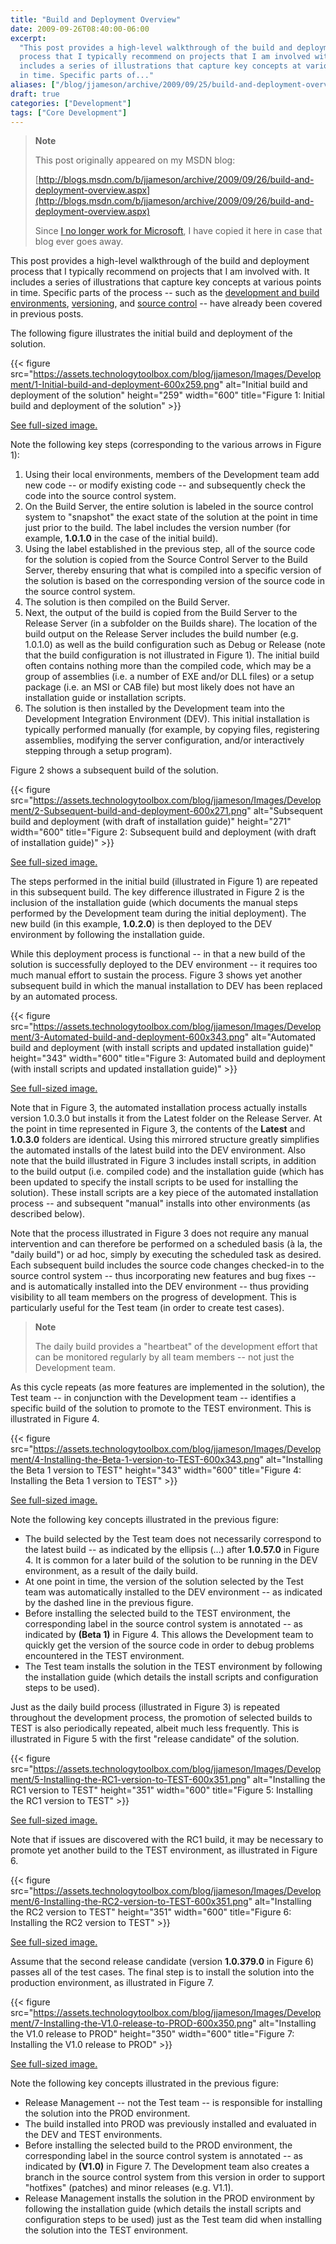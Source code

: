 ```yaml
---
title: "Build and Deployment Overview"
date: 2009-09-26T08:40:00-06:00
excerpt:
  "This post provides a high-level walkthrough of the build and deployment
  process that I typically recommend on projects that I am involved with. It
  includes a series of illustrations that capture key concepts at various points
  in time. Specific parts of..."
aliases: ["/blog/jjameson/archive/2009/09/25/build-and-deployment-overview.aspx", "/blog/jjameson/archive/2009/09/26/build-and-deployment-overview.aspx"]
draft: true
categories: ["Development"]
tags: ["Core Development"]
---
```


> **Note**
>
> This post originally appeared on my MSDN blog:
>
> [http://blogs.msdn.com/b/jjameson/archive/2009/09/26/build-and-deployment-overview.aspx](http://blogs.msdn.com/b/jjameson/archive/2009/09/26/build-and-deployment-overview.aspx)
>
> Since
> [I no longer work for Microsoft](/blog/jjameson/2011/09/02/last-day-with-microsoft),
> I have copied it here in case that blog ever goes away.

This post provides a high-level walkthrough of the build and deployment process
that I typically recommend on projects that I am involved with. It includes a
series of illustrations that capture key concepts at various points in time.
Specific parts of the process -- such as the
[development and build environments](/blog/jjameson/2009/09/25/development-and-build-environments),
[versioning](/blog/jjameson/2009/04/03/best-practices-for-net-assembly-versioning),
and
[source control](/blog/jjameson/2009/09/26/best-practices-for-scm-and-the-daily-build-process)
-- have already been covered in previous posts.

The following figure illustrates the initial build and deployment of the
solution.

{{< figure
src="https://assets.technologytoolbox.com/blog/jjameson/Images/Development/1-Initial-build-and-deployment-600x259.png"
alt="Initial build and deployment of the solution" height="259" width="600"
title="Figure 1: Initial build and deployment of the solution" >}}

[See full-sized image.](https://assets.technologytoolbox.com/blog/jjameson/Images/Development/1-Initial-build-and-deployment-1210x523.png)

Note the following key steps (corresponding to the various arrows in Figure 1):

1. Using their local environments, members of the Development team add new code
   -- or modify existing code -- and subsequently check the code into the source
   control system.
2. On the Build Server, the entire solution is labeled in the source control
   system to "snapshot" the exact state of the solution at the point in time
   just prior to the build. The label includes the version number (for example,
   **1.0.1.0** in the case of the initial build).
3. Using the label established in the previous step, all of the source code for
   the solution is copied from the Source Control Server to the Build Server,
   thereby ensuring that what is compiled into a specific version of the
   solution is based on the corresponding version of the source code in the
   source control system.
4. The solution is then compiled on the Build Server.
5. Next, the output of the build is copied from the Build Server to the Release
   Server (in a subfolder on the Builds share). The location of the build output
   on the Release Server includes the build number (e.g. 1.0.1.0) as well as the
   build configuration such as Debug or Release (note that the build
   configuration is not illustrated in Figure 1). The initial build often
   contains nothing more than the compiled code, which may be a group of
   assemblies (i.e. a number of EXE and/or DLL files) or a setup package (i.e.
   an MSI or CAB file) but most likely does not have an installation guide or
   installation scripts.
6. The solution is then installed by the Development team into the Development
   Integration Environment (DEV). This initial installation is typically
   performed manually (for example, by copying files, registering assemblies,
   modifying the server configuration, and/or interactively stepping through a
   setup program).

Figure 2 shows a subsequent build of the solution.

{{< figure
src="https://assets.technologytoolbox.com/blog/jjameson/Images/Development/2-Subsequent-build-and-deployment-600x271.png"
alt="Subsequent build and deployment (with draft of installation guide)"
height="271" width="600"
title="Figure 2: Subsequent build and deployment (with draft of installation guide)" >}}

[See full-sized image.](https://assets.technologytoolbox.com/blog/jjameson/Images/Development/2-Subsequent-build-and-deployment-829x375.png)

The steps performed in the initial build (illustrated in Figure 1) are repeated
in this subsequent build. The key difference illustrated in Figure 2 is the
inclusion of the installation guide (which documents the manual steps performed
by the Development team during the initial deployment). The new build (in this
example, **1.0.2.0**) is then deployed to the DEV environment by following the
installation guide.

While this deployment process is functional -- in that a new build of the
solution is successfully deployed to the DEV environment -- it requires too much
manual effort to sustain the process. Figure 3 shows yet another subsequent
build in which the manual installation to DEV has been replaced by an automated
process.

{{< figure
src="https://assets.technologytoolbox.com/blog/jjameson/Images/Development/3-Automated-build-and-deployment-600x343.png"
alt="Automated build and deployment (with install scripts and updated installation guide)"
height="343" width="600"
title="Figure 3: Automated build and deployment (with install scripts and updated installation guide)" >}}

[See full-sized image.](https://assets.technologytoolbox.com/blog/jjameson/Images/Development/3-Automated-build-and-deployment-926x530.png)

Note that in Figure 3, the automated installation process actually installs
version 1.0.3.0 but installs it from the Latest folder on the Release Server. At
the point in time represented in Figure 3, the contents of the **Latest** and
**1.0.3.0** folders are identical. Using this mirrored structure greatly
simplifies the automated installs of the latest build into the DEV environment.
Also note that the build illustrated in Figure 3 includes install scripts, in
addition to the build output (i.e. compiled code) and the installation guide
(which has been updated to specify the install scripts to be used for installing
the solution). These install scripts are a key piece of the automated
installation process -- and subsequent "manual" installs into other environments
(as described below).

Note that the process illustrated in Figure 3 does not require any manual
intervention and can therefore be performed on a scheduled basis (&agrave; la,
the "daily build") or ad hoc, simply by executing the scheduled task as desired.
Each subsequent build includes the source code changes checked-in to the source
control system -- thus incorporating new features and bug fixes -- and is
automatically installed into the DEV environment -- thus providing visibility to
all team members on the progress of development. This is particularly useful for
the Test team (in order to create test cases).

> **Note**
>
> The daily build provides a "heartbeat" of the development effort that can be
> monitored regularly by all team members -- not just the Development team.

As this cycle repeats (as more features are implemented in the solution), the
Test team -- in conjunction with the Development team -- identifies a specific
build of the solution to promote to the TEST environment. This is illustrated in
Figure 4.

{{< figure
src="https://assets.technologytoolbox.com/blog/jjameson/Images/Development/4-Installing-the-Beta-1-version-to-TEST-600x343.png"
alt="Installing the Beta 1 version to TEST" height="343" width="600"
title="Figure 4: Installing the Beta 1 version to TEST" >}}

[See full-sized image.](https://assets.technologytoolbox.com/blog/jjameson/Images/Development/4-Installing-the-Beta-1-version-to-TEST-940x538.png)

Note the following key concepts illustrated in the previous figure:

- The build selected by the Test team does not necessarily correspond to the
  latest build -- as indicated by the ellipsis (&hellip;) after **1.0.57.0** in
  Figure 4. It is common for a later build of the solution to be running in the
  DEV environment, as a result of the daily build.
- At one point in time, the version of the solution selected by the Test team
  was automatically installed to the DEV environment -- as indicated by the
  dashed line in the previous figure.
- Before installing the selected build to the TEST environment, the
  corresponding label in the source control system is annotated -- as indicated
  by **(Beta 1)** in Figure 4. This allows the Development team to quickly get
  the version of the source code in order to debug problems encountered in the
  TEST environment.
- The Test team installs the solution in the TEST environment by following the
  installation guide (which details the install scripts and configuration steps
  to be used).

Just as the daily build process (illustrated in Figure 3) is repeated throughout
the development process, the promotion of selected builds to TEST is also
periodically repeated, albeit much less frequently. This is illustrated in
Figure 5 with the first "release candidate" of the solution.

{{< figure
src="https://assets.technologytoolbox.com/blog/jjameson/Images/Development/5-Installing-the-RC1-version-to-TEST-600x351.png"
alt="Installing the RC1 version to TEST" height="351" width="600"
title="Figure 5: Installing the RC1 version to TEST" >}}

[See full-sized image.](https://assets.technologytoolbox.com/blog/jjameson/Images/Development/5-Installing-the-RC1-version-to-TEST-1382x809.png)

Note that if issues are discovered with the RC1 build, it may be necessary to
promote yet another build to the TEST environment, as illustrated in Figure 6.

{{< figure
src="https://assets.technologytoolbox.com/blog/jjameson/Images/Development/6-Installing-the-RC2-version-to-TEST-600x351.png"
alt="Installing the RC2 version to TEST" height="351" width="600"
title="Figure 6: Installing the RC2 version to TEST" >}}

[See full-sized image.](https://assets.technologytoolbox.com/blog/jjameson/Images/Development/6-Installing-the-RC2-version-to-TEST-1381x808.png)

Assume that the second release candidate (version **1.0.379.0** in Figure 6)
passes all of the test cases. The final step is to install the solution into the
production environment, as illustrated in Figure 7.

{{< figure
src="https://assets.technologytoolbox.com/blog/jjameson/Images/Development/7-Installing-the-V1.0-release-to-PROD-600x350.png"
alt="Installing the V1.0 release to PROD" height="350" width="600"
title="Figure 7: Installing the V1.0 release to PROD" >}}

[See full-sized image.](https://assets.technologytoolbox.com/blog/jjameson/Images/Development/7-Installing-the-V1.0-release-to-PROD-1382x807.png)

Note the following key concepts illustrated in the previous figure:

- Release Management -- not the Test team -- is responsible for installing the
  solution into the PROD environment.
- The build installed into PROD was previously installed and evaluated in the
  DEV and TEST environments.
- Before installing the selected build to the PROD environment, the
  corresponding label in the source control system is annotated -- as indicated
  by **(V1.0)** in Figure 7. The Development team also creates a branch in the
  source control system from this version in order to support "hotfixes"
  (patches) and minor releases (e.g. V1.1).
- Release Management installs the solution in the PROD environment by following
  the installation guide (which details the install scripts and configuration
  steps to be used) just as the Test team did when installing the solution into
  the TEST environment.
